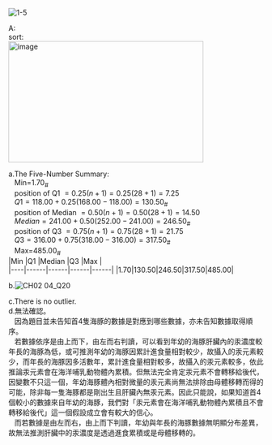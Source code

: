 ![1-5](https://github.com/user-attachments/assets/64d59959-3f44-4598-a5f2-2bac257e51cc)

A:  
sort:  
<img width="385" height="239" alt="image" src="https://github.com/user-attachments/assets/e94adeb1-390a-4285-ac49-b126e266545d" />

a.The Five-Number Summary:  
&nbsp;&nbsp; Min=1.70<sub>#</sub>  
&nbsp;&nbsp; position of Q1 $=0.25(n+1)=0.25(28+1)=7.25$  
&nbsp;&nbsp; $Q1=118.00+0.25(168.00-118.00)=130.50$<sub>#</sub>  
&nbsp;&nbsp; position of Median $=0.50(n+1)=0.50(28+1)=14.50$  
&nbsp;&nbsp; $Median=241.00+0.50(252.00-241.00)=246.50$<sub>#</sub>  
&nbsp;&nbsp; position of Q3 $=0.75(n+1)=0.75(28+1)=21.75$   
&nbsp;&nbsp; $Q3=316.00+0.75(318.00-316.00)=317.50$<sub>#</sub>  
&nbsp;&nbsp; Max=485.00<sub>#</sub>  
|Min |Q1 |Median |Q3 |Max |  
|----|------|------|------|------|
|1.70|130.50|246.50|317.50|485.00|  
  
b.![CH02 04_Q20](https://github.com/user-attachments/assets/609a9c20-b616-45eb-8ec5-75fc49fb374b)

c.There is no outlier.  
d.無法確認。  
&nbsp;&nbsp; 因為題目並未告知首4隻海豚的數據是對應到哪些數據，亦未告知數據取得順序。  
&nbsp;&nbsp; 若數據依序是由上而下，由左而右判讀，可以看到年幼的海豚肝臟內的汞濃度較年長的海豚為低，或可推測年幼的海豚因累計進食量相對較少，故攝入的汞元素較少，而年長的海豚因多活數年，累計進食量相對較多，故攝入的汞元素較多，依此推論汞元素會在海洋哺乳動物體內累積。但無法完全肯定汞元素不會轉移給後代，因變數不只這一個，年幼海豚體內相對微量的汞元素尚無法排除由母體移轉而得的可能，除非每一隻海豚都是剛出生且肝臟內無汞元素。因此只能說，如果知道首4個較小的數據來自年幼的海豚，我們對「汞元素會在海洋哺乳動物體內累積且不會轉移給後代」這一個假設成立會有較大的信心。  
&nbsp;&nbsp; 而若數據是由左而右，由上而下判讀，年幼與年長的海豚數據無明顯分布差異，故無法推測肝臟中的汞濃度是透過進食累積或是母體移轉的。  
